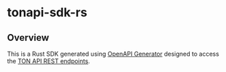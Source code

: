 # tonapi-sdk-rs

## Overview

This is a Rust SDK generated using [OpenAPI Generator](https://openapi-generator.tech/) designed to access the [TON API REST endpoints](https://tonapi.io/api-v2).

